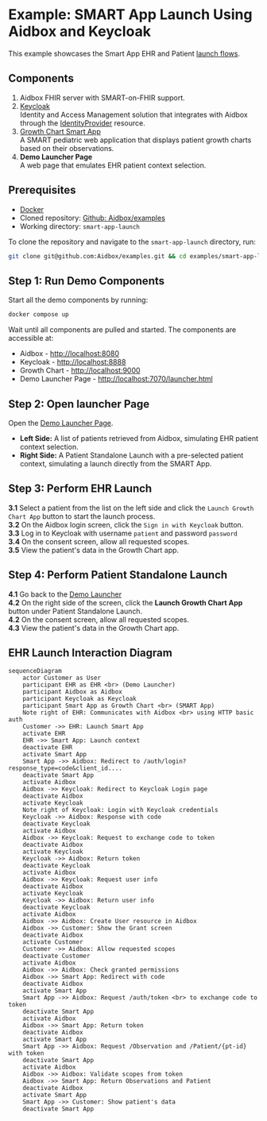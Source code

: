 # Example: SMART App Launch Using Aidbox and Keycloak

This example showcases the Smart App EHR and Patient [launch flows](https://hl7.org/fhir/smart-app-launch/app-launch.html).

## Components

1. Aidbox FHIR server with SMART-on-FHIR support.
2. [Keycloak](https://www.keycloak.org/)\
   Identity and Access Management solution that integrates with Aidbox through the [IdentityProvider](../../authentication/sso-with-external-identity-provider.md) resource.
3. [Growth Chart Smart App](https://github.com/smart-on-fhir/growth-chart-app)\
   A SMART pediatric web application that displays patient growth charts based on their observations.
4. **Demo Launcher Page**\
   A web page that emulates EHR patient context selection.

## Prerequisites

* [Docker](https://www.docker.com/)
* Cloned repository: [Github: Aidbox/examples](https://github.com/Aidbox/examples/tree/main)
* Working directory: `smart-app-launch`

To clone the repository and navigate to the `smart-app-launch` directory, run:

```sh
git clone git@github.com:Aidbox/examples.git && cd examples/smart-app-launch 
```

## Step 1: Run Demo Components

Start all the demo components by running:

```sh
docker compose up
```

Wait until all components are pulled and started. The components are accessible at:

* Aidbox - [http://localhost:8080](http://localhost:8080)
* Keycloak - [http://localhost:8888](http://localhost:8888)
* Growth Chart - [http://localhost:9000](http://localhost:9000)
* Demo Launcher Page - [http://localhost:7070/launcher.html](http://localhost:7070/launcher.html)

## Step 2: Open launcher Page

Open the [Demo Launcher Page](http://localhost:7070/launcher.html).

* **Left Side:** A list of patients retrieved from Aidbox, simulating EHR patient context selection.
* **Right Side:** A Patient Standalone Launch with a pre-selected patient context, simulating a launch directly from the SMART App.

## Step 3: Perform EHR Launch

**3.1** Select a patient from the list on the left side and click the `Launch Growth Chart App` button to start the launch process.\
**3.2** On the Aidbox login screen, click the `Sign in with Keycloak` button.\
**3.3** Log in to Keycloak with username `patient` and password `password`\
**3.4** On the consent screen, allow all requested scopes.\
**3.5** View the patient's data in the Growth Chart app.

## Step 4: Perform Patient Standalone Launch

**4.1** Go back to the [Demo Launcher](http://localhost:7070/launcher.html)\
**4.2** On the right side of the screen, click the **Launch Growth Chart App** button under Patient Standalone Launch.\
**4.2** On the consent screen, allow all requested scopes.\
**4.3** View the patient's data in the Growth Chart app.

## EHR Launch Interaction Diagram

```mermaid
sequenceDiagram
    actor Customer as User
    participant EHR as EHR <br> (Demo Launcher)
    participant Aidbox as Aidbox 
    participant Keycloak as Keycloak 
    participant Smart App as Growth Chart <br> (SMART App)
    Note right of EHR: Communicates with Aidbox <br> using HTTP basic auth
    Customer ->> EHR: Launch Smart App
    activate EHR
    EHR ->> Smart App: Launch context
    deactivate EHR
    activate Smart App
    Smart App ->> Aidbox: Redirect to /auth/login?response_type=code&client_id....
    deactivate Smart App
    activate Aidbox
    Aidbox ->> Keycloak: Redirect to Keycloak Login page 
    deactivate Aidbox
    activate Keycloak 
    Note right of Keycloak: Login with Keycloak credentials
    Keycloak ->> Aidbox: Response with code
    deactivate Keycloak
    activate Aidbox
    Aidbox ->> Keycloak: Request to exchange code to token
    deactivate Aidbox 
    activate Keycloak 
    Keycloak ->> Aidbox: Return token 
    deactivate Keycloak
    activate Aidbox
    Aidbox ->> Keycloak: Request user info
    deactivate Aidbox 
    activate Keycloak
    Keycloak ->> Aidbox: Return user info 
    deactivate Keycloak
    activate Aidbox
    Aidbox ->> Aidbox: Create User resource in Aidbox  
    Aidbox ->> Customer: Show the Grant screen 
    deactivate Aidbox 
    activate Customer
    Customer ->> Aidbox: Allow requested scopes  
    deactivate Customer
    activate Aidbox
    Aidbox ->> Aidbox: Check granted permissions
    Aidbox ->> Smart App: Redirect with code
    deactivate Aidbox 
    activate Smart App
    Smart App ->> Aidbox: Request /auth/token <br> to exchange code to token
    deactivate Smart App
    activate Aidbox
    Aidbox ->> Smart App: Return token
    deactivate Aidbox 
    activate Smart App
    Smart App ->> Aidbox: Request /Observation and /Patient/{pt-id} with token
    deactivate Smart App
    activate Aidbox
    Aidbox ->> Aidbox: Validate scopes from token
    Aidbox ->> Smart App: Return Observations and Patient
    deactivate Aidbox 
    activate Smart App
    Smart App ->> Customer: Show patient's data
    deactivate Smart App
```

